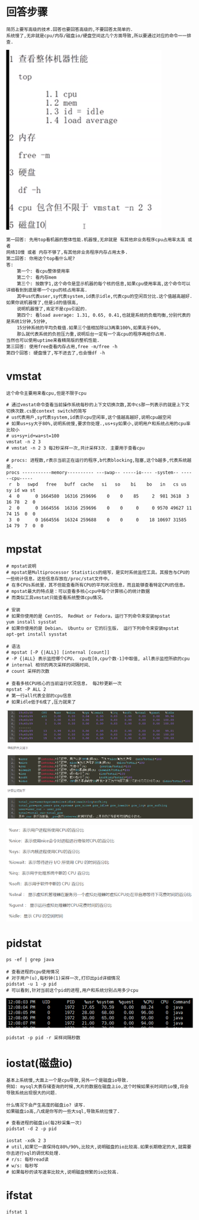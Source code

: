 # 回答步骤
    
    简历上要写高级的技术.回答也要回答高级的,不要回答太简单的.
    系统慢了,无非就是cpu/内存/磁盘io/硬盘空间这几个方面导致,所以要通过对应的命令一一排查.

![](../pics/生产环境服务器变慢了-5个大的方面去回答.png)
    
    第一回答: 先用top看机器的整体性能.机器慢,无非就是 有其他非业务程序cpu占用率太高 或者
    网络IO慢 或者 内存不够了,有其他非业务程序内存占用太多.
    第二回答: 你用这个top看什么呢? 
    答: 
        第一个: 看cpu整体使用率
        第二个: 看内存mem
        第三个: 按数字1,这个命令是显示机器的每个核的信息,如果cpu使用率高,这个命令可以详细看到到底是哪一个cpu的核占用率高.
        其中us代表user,sy代表system,id表示idle,代表cpu的空闲百分比.这个值越高越好.如果你说机器慢了,但是id的值很高,
        说明机器慢了,肯定不是cpu引起的.
        第四个: 看load average: 1.31, 0.65, 0.41,也就是系统的负载均衡,分别代表的是系统1分钟,5分钟,
        15分钟系统的平均负载值.如果三个值相加除以3再乘100%,如果高于60%,
        那么就代表系统的负担压力重,说明后台一定有一个高cpu的程序再给你占用.
    当然也可以使用uptime来看精简版的整机性能.
    第三回答: 使用free查看内存占用,free -m/free -h
    第四个回答: 硬盘慢了,写不进去了,也会慢df -h

# vmstat

    这个命令主要用来看cpu,但是不限于cpu

```shell script
# 通过vmstat命令查看当前操作系统每秒的上下文切换次数,其中cs那一列表示的就是上下文切换次数.cs是context switch的简写
# us代表用戶,sy代表system,id表示cpu空闲率,这个值越高越好,说明cpu越空闲
# 如果us+sy大于80%,说明系统慢,要求你处理.,us+sy如果小,说明用户和系统占用的cpu率比较小
# us+sy+id+wa+st=100
vmstat -n 2 3
# vmstat -n 2 3 每2秒采样一次,共计采样3次. 主要用于查看cpu

# procs: 进程数,r表示当前正在运行的程序,b代表blocking,阻塞,这个b越多,代表系统越差.
procs -----------memory---------- ---swap-- -----io---- -system-- ------cpu-----
 r  b   swpd   free   buff  cache   si   so    bi    bo   in   cs us sy id wa st
 4  0      0 1664580  16316 259696    0    0    85     2  981 3618  3 16 78  2  0
 2  0      0 1664556  16316 259696    0    0     0     0 9570 49627 11 74 15  0  0
 3  0      0 1664556  16324 259688    0    0     0    18 10697 31585 14 79  7  0  0
```

# mpstat

```shell script
# mpstat说明
# mpstat是Multiprocessor Statistics的缩写，是实时系统监控工具。其报告与CPU的一些统计信息，这些信息存放在/proc/stat文件中。
# 在多CPUs系统里，其不但能查看所有CPU的平均状况信息，而且能够查看特定CPU的信息。
# mpstat最大的特点是：可以查看多核心cpu中每个计算核心的统计数据
# 而类似工具vmstat只能查看系统整体cpu情况。

# 安装
# 如果你使用的是 CentOS， RedHat or Fedora，运行下列命令来安装mpstat
yum install sysstat
# 如果你使用的是 Debian， Ubuntu or 它的衍生版， 运行下列命令来安装mpstat
apt-get install sysstat

# 语法
# mpstat [-P {|ALL}] [internal [count]]
# -P {|ALL} 表示监控哪个CPU， cpu在[0,cpu个数-1]中取值, all表示监控所欲的cpu
# internal 相邻的两次采样的间隔时间、
# count 采样的次数

# 查看多核CPU核心的当前运行状况信息， 每2秒更新一次
mpstat -P ALL 2
# 第一行all代表全部的cpu信息
# 如果idle低于6成了,压力就来了
```

![](../pics/mpstat字段含义.png)

![](../pics/mpstat字段含义02.png)

# pidstat

```shell script
ps -ef | grep java

# 查看进程的cpu使用情况
# 对于用户(u),每秒钟(1)采样一次,打印出pid详细情况
pidstat -u 1 -p pid
# 可以看到,针对当前这个pid的进程,用户和系统分别占用多少cpu
```

![](../pics/pidstat含义01.png)

```shell script
pidstat -p pid -r 采样间隔秒数
```

# iostat(磁盘io)

    基本上系统慢,大面上一个是cpu导致,另外一个是磁盘io导致.
    例如: mysql大表存储查询的时候,大片的数据在磁盘上io,这个时候如果长时间的io慢,将会导致系统出现很大的问题.
    
    什么情况下会产生高度的磁盘io? 读写.
    如果磁盘io高,八成是你写的一些大sql,导致系统拉慢了.

```shell script
# 查看进程的磁盘io(每2秒采集一次)
pidstat -d 2 -p pid

iostat -xdk 2 3
# util,如果它一直保持在80%/90%,比较大,说明磁盘的io比较高.如果长期稳定的大,就需要你去进行sql的调优和处理.
# r/s: 每秒read读
# w/s: 每秒写
# 如果每秒的读写速率比较大,说明磁盘频繁的io比较高.
```

# ifstat

```shell script
ifstat 1
```